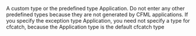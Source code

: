 A custom type or the predefined type Application. Do not enter any other predefined types because
they are not generated by CFML applications. If you specify the exception type Application, you
need not specify a type for cfcatch, because the Application type is the default cfcatch type